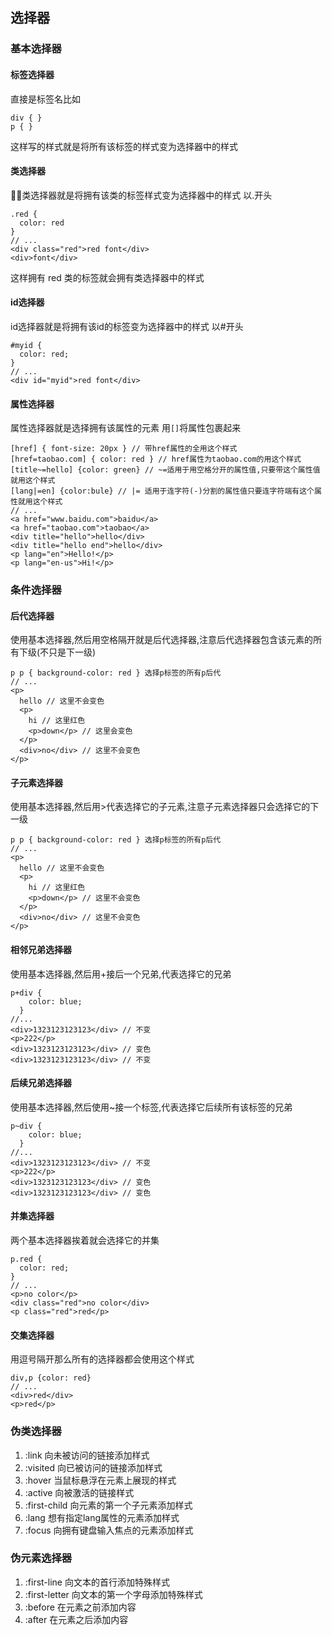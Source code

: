 ## 选择器
### 基本选择器
#### 标签选择器
直接是标签名比如
```
div { }
p { }
```
这样写的样式就是将所有该标签的样式变为选择器中的样式
#### 类选择器
类选择器就是将拥有该类的标签样式变为选择器中的样式 以.开头
```
.red {
  color: red
}
// ...
<div class="red">red font</div>
<div>font</div>
```
这样拥有 red 类的标签就会拥有类选择器中的样式
#### id选择器
id选择器就是将拥有该id的标签变为选择器中的样式 以#开头
```
#myid {
  color: red;
}
// ...
<div id="myid">red font</div>
```
#### 属性选择器
属性选择器就是选择拥有该属性的元素 用`[]`将属性包裹起来
```
[href] { font-size: 20px } // 带href属性的全用这个样式
[href=taobao.com] { color: red } // href属性为taobao.com的用这个样式
[title~=hello] {color: green} // ~=适用于用空格分开的属性值,只要带这个属性值就用这个样式
[lang|=en] {color:bule} // |= 适用于连字符(-)分割的属性值只要连字符端有这个属性就用这个样式
// ...
<a href="www.baidu.com">baidu</a>
<a href="taobao.com">taobao</a>
<div title="hello">hello</div>
<div title="hello end">hello</div>
<p lang="en">Hello!</p>
<p lang="en-us">Hi!</p>
```
### 条件选择器
#### 后代选择器
使用基本选择器,然后用空格隔开就是后代选择器,注意后代选择器包含该元素的所有下级(不只是下一级)
```
p p { background-color: red } 选择p标签的所有p后代
// ...
<p>
  hello // 这里不会变色
  <p>
    hi // 这里红色
    <p>down</p> // 这里会变色
  </p>
  <div>no</div> // 这里不会变色
</p>
```
#### 子元素选择器
使用基本选择器,然后用>代表选择它的子元素,注意子元素选择器只会选择它的下一级
```
p p { background-color: red } 选择p标签的所有p后代
// ...
<p>
  hello // 这里不会变色
  <p>
    hi // 这里红色
    <p>down</p> // 这里不会变色
  </p>
  <div>no</div> // 这里不会变色
</p>
```
#### 相邻兄弟选择器
使用基本选择器,然后用+接后一个兄弟,代表选择它的兄弟
```
p+div {
    color: blue;
  }
//...
<div>1323123123123</div> // 不变
<p>222</p>
<div>1323123123123</div> // 变色
<div>1323123123123</div> // 不变
```
#### 后续兄弟选择器
使用基本选择器,然后使用~接一个标签,代表选择它后续所有该标签的兄弟
```
p~div {
    color: blue;
  }
//...
<div>1323123123123</div> // 不变
<p>222</p>
<div>1323123123123</div> // 变色
<div>1323123123123</div> // 变色
```
#### 并集选择器
两个基本选择器挨着就会选择它的并集
```
p.red {
  color: red;
}
// ...
<p>no color</p>
<div class="red">no color</div>
<p class="red">red</p>
```
#### 交集选择器
用逗号隔开那么所有的选择器都会使用这个样式
```
div,p {color: red}
// ...
<div>red</div>
<p>red</p>
```
### 伪类选择器
1. :link 向未被访问的链接添加样式
2. :visited 向已被访问的链接添加样式
3. :hover 当鼠标悬浮在元素上展现的样式
4. :active 向被激活的链接样式
5. :first-child 向元素的第一个子元素添加样式
6. :lang 想有指定lang属性的元素添加样式
7. :focus 向拥有键盘输入焦点的元素添加样式
### 伪元素选择器
1. :first-line 向文本的首行添加特殊样式
2. :first-letter 向文本的第一个字母添加特殊样式
3. :before 在元素之前添加内容
4. :after 在元素之后添加内容